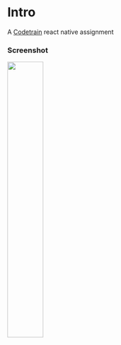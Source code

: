 # Intro
A [Codetrain](https://www.codetraingh.com) react native assignment


### Screenshot
<img src="https://github.com/pyplacca/ct-react-native-pet-list/blob/master/assets/images/screenshots/screen.jpg" width="40%" height="auto">
